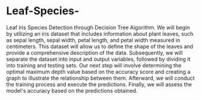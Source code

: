 # Leaf-Species-
Leaf Iris Species Detection through Decision Tree Algorithm. We will begin by utilizing an iris dataset that includes information about plant leaves, such as sepal length, sepal width, petal length, and petal width measured in centimeters. This dataset will allow us to define the shape of the leaves and provide a comprehensive description of the data. Subsequently, we will separate the dataset into input and output variables, followed by dividing it into training and testing sets. Our next step will involve determining the optimal maximum depth value based on the accuracy score and creating a graph to illustrate the relationship between them. Afterward, we will conduct the training process and execute the predictions. Finally, we will assess the model's accuracy based on the predictions obtained.
